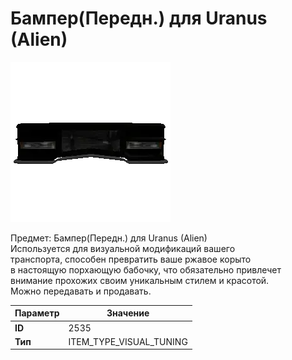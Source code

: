 # Бампер(Передн.) для Uranus (Alien)

![Item Image](../img/2535.webp?raw=true)

Предмет: Бампер(Передн.) для Uranus (Alien)<br>Используется для визуальной модификаций вашего<br>транспорта, способен превратить ваше ржавое корыто<br>в настоящую порхающую бабочку, что обязательно привлечет<br>внимание прохожих своим уникальным стилем и красотой.<br>Можно передавать и продавать.


| Параметр | Значение |
|----------|----------|
| **ID** | 2535 |
| **Тип** | ITEM_TYPE_VISUAL_TUNING |

